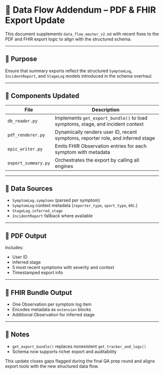 # 📎 Data Flow Addendum – PDF & FHIR Export Update

This document supplements `data_flow_master_v2.md` with recent fixes to the PDF and FHIR export logic to align with the structured schema.

---

## 🧾 Purpose
Ensure that summary exports reflect the structured `SymptomLog`, `IncidentReport`, and `StageLog` models introduced in the schema overhaul.

---

## 🔧 Components Updated

| File | Description |
|------|-------------|
| `db_reader.py` | Implements `get_export_bundle()` to load symptoms, stage, and incident context |
| `pdf_renderer.py` | Dynamically renders user ID, recent symptoms, reporter role, and inferred stage |
| `epic_writer.py` | Emits FHIR Observation entries for each symptom with metadata |
| `export_summary.py` | Orchestrates the export by calling all engines |

---

## 🧱 Data Sources
- `SymptomLog.symptoms` (parsed per symptom)
- `SymptomLog` context metadata (`reporter_type`, `sport_type`, etc.)
- `StageLog.inferred_stage`
- `IncidentReport` fallback where available

---

## 📄 PDF Output
Includes:
- User ID
- Inferred stage
- 5 most recent symptoms with severity and context
- Timestamped export info

---

## 💊 FHIR Bundle Output
- One Observation per symptom log item
- Encodes metadata as `extension` blocks
- Additional Observation for inferred stage

---

## 🔄 Notes
- `get_export_bundle()` replaces nonexistent `get_tracker_and_logs()`
- Schema now supports richer export and auditability

This update closes gaps flagged during the final QA prep round and aligns export tools with the new structured data flow.
